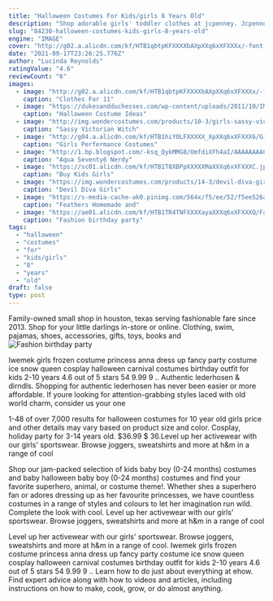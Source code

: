 ```yaml
---
title: "Halloween Costumes For Kids/girls 8 Years Old"
description: "Shop adorable girls' toddler clothes at jcpenney. Jcpenney has an adorable selection of girls' toddler clothes. Browse the collection to find leggings, dresses, clothing sets, and pajamas from brands"
slug: "84230-halloween-costumes-kids-girls-8-years-old"
engine: "IMAGE"
cover: "http://g02.a.alicdn.com/kf/HTB1qbtpKFXXXXbAXpXXq6xXFXXXx/-font-b-Minnie-b-font-Mouse-Halloween-Costumes-For-Kids-Girls-Christmas-Party-Cosplay-Costume.jpg"
date: "2021-09-17T23:26:25.776Z"
author: "Lucinda Reynolds"
ratingValue: "4.6"
reviewCount: "6"
images:
  - image: "http://g02.a.alicdn.com/kf/HTB1qbtpKFXXXXbAXpXXq6xXFXXXx/-font-b-Minnie-b-font-Mouse-Halloween-Costumes-For-Kids-Girls-Christmas-Party-Cosplay-Costume.jpg"
    caption: "Clothes For 11"
  - image: "https://dukesandduchesses.com/wp-content/uploads/2011/10/IMG_9998-11.jpg"
    caption: "Halloween Costume Ideas"
  - image: "http://img.wondercostumes.com/products/10-3/girls-sassy-victorian-witch-costume.jpg"
    caption: "Sassy Victorian Witch"
  - image: "http://g04.a.alicdn.com/kf/HTB1hiYOLFXXXXX_XpXXq6xXFXXX6/Girls-Perfermance-Costumes-Evening-Frock-Dress-For-2-3-4-5-6-7-8-9-10.jpg"
    caption: "Girls Perfermance Costumes"
  - image: "http://1.bp.blogspot.com/-ksq_QykMMG8/UmfdiXFh4aI/AAAAAAAACYM/1BqJV5POD7w/s640/nerdy1.jpg"
    caption: "Aqua Seventy6 Nerdy"
  - image: "https://sc01.alicdn.com/kf/HTB1T8XBPpXXXXXMaXXXq6xXFXXXC.jpg"
    caption: "Buy Kids Girls"
  - image: "https://img.wondercostumes.com/products/14-3/devil-diva-girls-costume.jpg"
    caption: "Devil Diva Girls"
  - image: "https://s-media-cache-ak0.pinimg.com/564x/f5/ee/52/f5ee526a10dae9badcdd36343a92f254.jpg"
    caption: "Feathers Homemade and"
  - image: "https://ae01.alicdn.com/kf/HTB1TR4TNFXXXXayaXXXq6xXFXXXQ/Fashion-birthday-party-princess-dress-for-2-to-12-years-old-little-girls-elsa-halloween-costume.jpg"
    caption: "Fashion birthday party"
tags:
  - "halloween"
  - "costumes"
  - "for"
  - "kids/girls"
  - "8"
  - "years"
  - "old"
draft: false
type: post
---
```


Family-owned small shop in houston, texas serving fashionable fare since 2013. Shop for your little darlings in-store or online. Clothing, swim, pajamas, shoes, accessories, gifts, toys, books and
![Fashion birthday party](https://ae01.alicdn.com/kf/HTB1TR4TNFXXXXayaXXXq6xXFXXXQ/Fashion-birthday-party-princess-dress-for-2-to-12-years-old-little-girls-elsa-halloween-costume.jpg "Fashion birthday party")

Iwemek girls frozen costume princess anna dress up fancy party costume ice snow queen cosplay halloween carnival costumes birthday outfit for kids 2-10 years 4.6 out of 5 stars 54 9.99  9 .. Authentic lederhosen &amp; dirndls. Shopping for authentic lederhosen has never been easier or more affordable. If youre looking for attention-grabbing styles laced with old world charm, consider us your one
<!--inArticleAds-->

<!--galleryOne-->

1-48 of over 7,000 results for halloween costumes for 10 year old girls price and other details may vary based on product size and color.  Cosplay, holiday party for 3-14 years old. $36.99 $ 36.Level up her activewear with our girls' sportswear. Browse joggers, sweatshirts and more at h&m in a range of cool
<!--inArticleAds-->

<!--galleryTwo-->

Shop our jam-packed selection of kids baby boy (0-24 months) costumes and baby halloween baby boy (0-24 months) costumes and find your favorite superhero, animal, or costume theme!. Whether shes a superhero fan or adores dressing up as her favourite princesses, we have countless costumes in a range of styles and colours to let her imagination run wild. Complete the look with cool. Level up her activewear with our girls' sportswear. Browse joggers, sweatshirts and more at h&m in a range of cool
<!--galleryThree-->

Level up her activewear with our girls' sportswear. Browse joggers, sweatshirts and more at h&m in a range of cool. Iwemek girls frozen costume princess anna dress up fancy party costume ice snow queen cosplay halloween carnival costumes birthday outfit for kids 2-10 years 4.6 out of 5 stars 54 9.99  9 .. Learn how to do just about everything at ehow. Find expert advice along with how to videos and articles, including instructions on how to make, cook, grow, or do almost anything.
